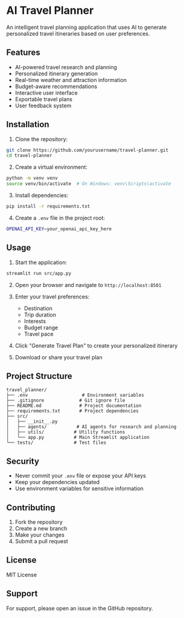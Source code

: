 # AI Travel Planner

An intelligent travel planning application that uses AI to generate personalized travel itineraries based on user preferences.

## Features

- AI-powered travel research and planning
- Personalized itinerary generation
- Real-time weather and attraction information
- Budget-aware recommendations
- Interactive user interface
- Exportable travel plans
- User feedback system

## Installation

1. Clone the repository:
```bash
git clone https://github.com/yourusername/travel-planner.git
cd travel-planner
```

2. Create a virtual environment:
```bash
python -m venv venv
source venv/bin/activate  # On Windows: venv\Scripts\activate
```

3. Install dependencies:
```bash
pip install -r requirements.txt
```

4. Create a `.env` file in the project root:
```bash
OPENAI_API_KEY=your_openai_api_key_here
```

## Usage

1. Start the application:
```bash
streamlit run src/app.py
```

2. Open your browser and navigate to `http://localhost:8501`

3. Enter your travel preferences:
   - Destination
   - Trip duration
   - Interests
   - Budget range
   - Travel pace

4. Click "Generate Travel Plan" to create your personalized itinerary

5. Download or share your travel plan

## Project Structure

```
travel_planner/
├── .env                    # Environment variables
├── .gitignore             # Git ignore file
├── README.md              # Project documentation
├── requirements.txt       # Project dependencies
├── src/
│   ├── __init__.py
│   ├── agents/           # AI agents for research and planning
│   ├── utils/           # Utility functions
│   └── app.py           # Main Streamlit application
└── tests/               # Test files
```

## Security

- Never commit your `.env` file or expose your API keys
- Keep your dependencies updated
- Use environment variables for sensitive information

## Contributing

1. Fork the repository
2. Create a new branch
3. Make your changes
4. Submit a pull request

## License

MIT License

## Support

For support, please open an issue in the GitHub repository. 